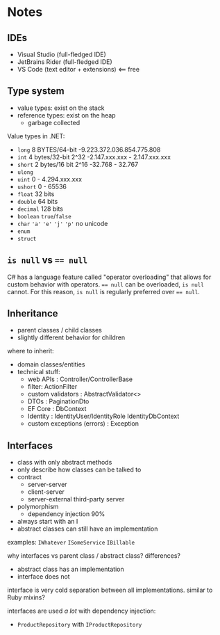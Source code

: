 # Notes

## IDEs

- Visual Studio (full-fledged IDE)
- JetBrains Rider (full-fledged IDE)
- VS Code (text editor + extensions) <== free

## Type system

- value types: exist on the stack
- reference types: exist on the heap
  - garbage collected

Value types in .NET:

- `long` 8 BYTES/64-bit -9.223.372.036.854.775.808
- `int` 4 bytes/32-bit 2^32 -2.147.xxx.xxx - 2.147.xxx.xxx
- `short` 2 bytes/16 bit 2^16 -32.768 - 32.767
- `ulong`
- `uint` 0 - 4.294.xxx.xxx
- `ushort` 0 - 65536
- `float` 32 bits
- `double` 64 bits
- `decimal` 128 bits
- `boolean` `true`/`false`
- `char` `'a'` `'e'` `'j'` `'p'` no unicode
- `enum`
- `struct`

## `is null` vs `== null`

C# has a language feature called "operator overloading" that allows for custom behavior with operators. `== null` can be overloaded, `is null` cannot. For this reason, `is null` is regularly preferred over `== null`.

## Inheritance

- parent classes / child classes
- slightly different behavior for children

where to inherit:

- domain classes/entities
- technical stuff:
  - web APIs    : Controller/ControllerBase
  - filter:   ActionFilter
  - custom validators   : AbstractValidator<>
  - DTOs     : PaginationDto
  - EF Core   :  DbContext
  - Identity   : IdentityUser/IdentityRole  IdentityDbContext
  - custom exceptions (errors)   : Exception


## Interfaces

- class with only abstract methods
- only describe how classes can be talked to
- contract
  - server-server
  - client-server
  - server-external third-party server
- polymorphism
  - dependency injection 90%
- always start with an I
- abstract classes can still have an implementation

examples: `IWhatever`  `ISomeService`  `IBillable`

why interfaces vs parent class / abstract class? differences?
- abstract class has an implementation
- interface does not

interface is very cold separation between all implementations. similar to Ruby mixins?

interfaces are used *a lot* with dependency injection:
- `ProductRepository` with `IProductRepository`
